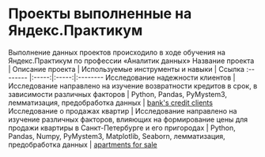 # Проекты выполненные на Яндекс.Практикум
Выполнение данных проектов происходило в ходе обучения на Яндекс.Практикум по профессии «Аналитик данных»
Название проекта      | Описание проекта | Используемые инструменты и навыки | Ссылка
:-------- |:-----:|:-----:|:--------
Исследование надежности клиентов | Исследование направлено на изучение возвратности кредитов в срок, в зависимости различных факторов | Python, Pandas, PyMystem3, лемматизация, предобработка данных | [bank's credit clients](https://github.com/MelnikovSergey91/Project_Yandex.Practicum/blob/bank's-credit-clients/bank's%20credit%20clients.ipynb)
Исследование о продажах квартир | Исследование направлено на изучение различных факторов, влияющих на формирование цены для продажи квартиры в Санкт-Петербурге и его пригородах | Python, Pandas, Numpy, PyMystem3, Matplotlib, Seaborn, лемматизация, предобработка данных | [apartments for sale](https://github.com/MelnikovSergey91/Project_Yandex.Practicum/blob/apartments-for-sale/apartments%20for%20sale.ipynb)
